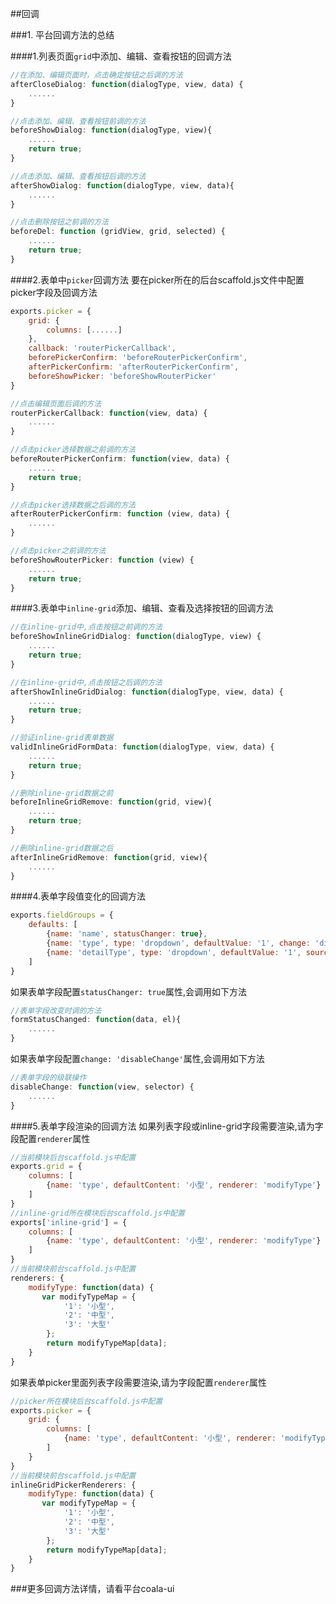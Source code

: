 ##回调

###1. 平台回调方法的总结

####1.列表页面`grid`中添加、编辑、查看按钮的回调方法
```javascript
//在添加、编辑页面时，点击确定按钮之后调的方法
afterCloseDialog: function(dialogType, view, data) {
    ......
}

//点击添加、编辑、查看按钮前调的方法
beforeShowDialog: function(dialogType, view){
    ......
    return true;
}

//点击添加、编辑、查看按钮后调的方法
afterShowDialog: function(dialogType, view, data){
    ......
}

//点击删除按钮之前调的方法
beforeDel: function (gridView, grid, selected) {
    ......
    return true;
}
```

####2.表单中`picker`回调方法
要在picker所在的后台scaffold.js文件中配置picker字段及回调方法
```javascript
exports.picker = {
    grid: {
        columns: [......]
    },
    callback: 'routerPickerCallback',
    beforePickerConfirm: 'beforeRouterPickerConfirm',
    afterPickerConfirm: 'afterRouterPickerConfirm',
    beforeShowPicker: 'beforeShowRouterPicker'
}
```
```javascript
//点击编辑页面后调的方法
routerPickerCallback: function(view, data) {
    ......
}

//点击picker选择数据之前调的方法
beforeRouterPickerConfirm: function(view, data) {
    ......
    return true;
}

//点击picker选择数据之后调的方法
afterRouterPickerConfirm: function (view, data) {
    ......
}

//点击picker之前调的方法
beforeShowRouterPicker: function (view) {
    ......
    return true;
}
```

####3.表单中`inline-grid`添加、编辑、查看及选择按钮的回调方法
```javascript
//在inline-grid中,点击按钮之前调的方法
beforeShowInlineGridDialog: function(dialogType, view) {
    ......
    return true;
}

//在inline-grid中,点击按钮之后调的方法
afterShowInlineGridDialog: function(dialogType, view, data) {
    ......
    return true;
}

//验证inline-grid表单数据
validInlineGridFormData: function(dialogType, view, data) {
    ......
    return true;
}

//删除inline-grid数据之前
beforeInlineGridRemove: function(grid, view){
    ......
    return true;
}

//删除inline-grid数据之后
afterInlineGridRemove: function(grid, view){
    ......
}
```
####4.表单字段值变化的回调方法
```javascript
exports.fieldGroups = {
    defaults: [
        {name: 'name', statusChanger: true},
        {name: 'type', type: 'dropdown', defaultValue: '1', change: 'disableChange', source: [......]},
        {name: 'detailType', type: 'dropdown', defaultValue: '1', source: [......]}
    ]
}
```
如果表单字段配置`statusChanger: true`属性,会调用如下方法
```javascript
//表单字段改变时调的方法
formStatusChanged: function(data, el){
    ......
}
```
如果表单字段配置`change: 'disableChange'`属性,会调用如下方法
```javascript
//表单字段的级联操作
disableChange: function(view, selector) {
    ......
}
```

####5.表单字段渲染的回调方法
如果列表字段或inline-grid字段需要渲染,请为字段配置`renderer`属性
```javascript
//当前模块后台scaffold.js中配置
exports.grid = {
    columns: [
        {name: 'type', defaultContent: '小型', renderer: 'modifyType'}
    ]
}
//inline-grid所在模块后台scaffold.js中配置
exports['inline-grid'] = {
    columns: [
        {name: 'type', defaultContent: '小型', renderer: 'modifyType'}
    ]
}
//当前模块前台scaffold.js中配置
renderers: {
    modifyType: function(data) {
       var modifyTypeMap = {
            '1': '小型',
            '2': '中型',
            '3': '大型'
        };
        return modifyTypeMap[data];
    }
}
```

如果表单picker里面列表字段需要渲染,请为字段配置`renderer`属性

```javascript
//picker所在模块后台scaffold.js中配置
exports.picker = {
    grid: {
        columns: [
            {name: 'type', defaultContent: '小型', renderer: 'modifyType'}
        ]
    }
}
//当前模块前台scaffold.js中配置
inlineGridPickerRenderers: {
    modifyType: function(data) {
       var modifyTypeMap = {
            '1': '小型',
            '2': '中型',
            '3': '大型'
        };
        return modifyTypeMap[data];
    }
}
```

###更多回调方法详情，请看平台coala-ui


